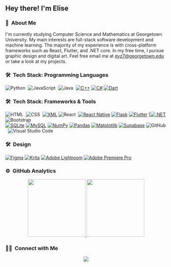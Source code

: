 <h2>Hey there! I'm Elise</h2>

### 👋 &nbsp;About Me

I'm currently studying Computer Science and Mathematics at Georgetown University. My main interests are full-stack software development and machine learning. The majority of my experience is with cross-platform frameworks such as React, Flutter, and .NET core. In my free time, I pursue graphic design and digital art. Feel free email me at eyz7@georgetown.edu or take a look at my projects.

### 🛠 &nbsp;Tech Stack: Programming Languages

![Python](https://img.shields.io/badge/-Python-05122A?style=flat&logo=python)&nbsp;
![JavaScript](https://img.shields.io/badge/-JavaScript-05122A?style=flat&logo=javascript)&nbsp;
![Java](https://img.shields.io/badge/-Java-05122A?style=flat&logo=Java&logoColor=FFA518)&nbsp;
[![C++](https://img.shields.io/badge/C++-%2300599C.svg?logo=c%2B%2B&logoColor=white)](#)
[![C#](https://custom-icon-badges.demolab.com/badge/C%23-%23239120.svg?logo=cshrp&logoColor=white)](#)
[![Dart](https://img.shields.io/badge/Dart-%230175C2.svg?logo=dart&logoColor=white)](#)

### 🛠 &nbsp;Tech Stack: Frameworks & Tools

![HTML](https://img.shields.io/badge/-HTML-05122A?style=flat&logo=HTML5)&nbsp;
![CSS](https://img.shields.io/badge/-CSS-05122A?style=flat&logo=CSS3&logoColor=1572B6)&nbsp;
[![XML](https://img.shields.io/badge/XML-767C52?logo=xml&logoColor=fff)](#)
![React](https://img.shields.io/badge/-React-05122A?style=flat&logo=react)&nbsp;
[![React Native](https://img.shields.io/badge/React_Native-%2320232a.svg?logo=react&logoColor=%2361DAFB)](#)
[![Flask](https://img.shields.io/badge/Flask-000?logo=flask&logoColor=fff)](#)
[![Flutter](https://img.shields.io/badge/Flutter-02569B?logo=flutter&logoColor=fff)](#)
[[![.NET](https://img.shields.io/badge/.NET-512BD4?logo=dotnet&logoColor=fff)](#)
![Bootstrap](https://img.shields.io/badge/-Bootstrap-05122A?style=flat&logo=bootstrap&logoColor=563D7C)\
[![SQLite](https://img.shields.io/badge/SQLite-%2307405e.svg?logo=sqlite&logoColor=white)](#)
[![MySQL](https://img.shields.io/badge/MySQL-4479A1?logo=mysql&logoColor=fff)](#)
[![NumPy](https://img.shields.io/badge/NumPy-4DABCF?logo=numpy&logoColor=fff)](#)
[![Pandas](https://img.shields.io/badge/Pandas-150458?logo=pandas&logoColor=fff)](#)
[![Matplotlib](https://custom-icon-badges.demolab.com/badge/Matplotlib-71D291?logo=matplotlib&logoColor=fff)](#)
[![Supabase](https://img.shields.io/badge/Supabase-3FCF8E?logo=supabase&logoColor=fff)](#)
![GitHub](https://img.shields.io/badge/-GitHub-05122A?style=flat&logo=github)&nbsp;
![Visual Studio Code](https://img.shields.io/badge/-Visual%20Studio%20Code-05122A?style=flat&logo=visual-studio-code&logoColor=007ACC)&nbsp;

### 🛠 &nbsp;Design

[![Figma](https://img.shields.io/badge/Figma-F24E1E?logo=figma&logoColor=white)](#)
[![Krita](https://img.shields.io/badge/Krita-203759?logo=krita&logoColor=EEF37B)](#)
[![Adobe Lightroom](https://img.shields.io/badge/Adobe%20Lightroom-31A8FF?logo=Adobe%20Lightroom&logoColor=white)](#)
[![Adobe Premiere Pro](https://img.shields.io/badge/Adobe%20Premiere%20Pro-9999FF?logo=Adobe%20Premiere%20Pro&logoColor=white)](#)


### ⚙️ &nbsp;GitHub Analytics

<p align="center">
<a href="https://github.com/elise-yz">
  <img height="180em" src="https://github-readme-stats-eight-theta.vercel.app/api?username=elise-yz&show_icons=true&theme=algolia&include_all_commits=true&count_private=true"/>
  <img height="180em" src="https://github-readme-stats-eight-theta.vercel.app/api/top-langs/?username=elise-yz&layout=compact&langs_count=8&theme=algolia"/>
</a>
</p>

### 🤝🏻 &nbsp;Connect with Me

<p align="center">
<a href="https://linkedin.com/in/elise-yz"><img src="https://img.shields.io/badge/-Elise%20Zhu-0077B5?style=flat&logo=Linkedin&logoColor=white"/></a>
</p>
